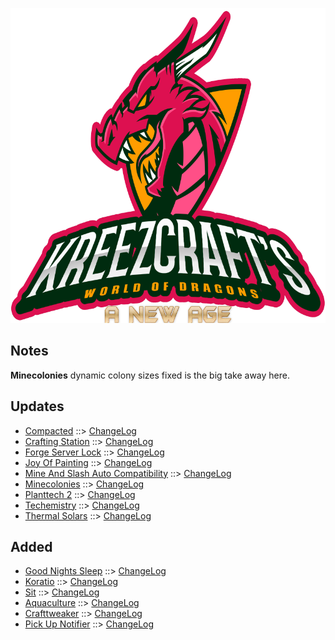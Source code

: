 ![WORLD OF DRAGONS - A NEW AGE LOGO](https://github.com/kreezxil/kreezcraft.com/blob/master/images/wodna.png)

## Notes

**Minecolonies** dynamic colony sizes fixed is the big take away here.

## Updates
- [Compacted](https://www.curseforge.com/minecraft/mc-mods/compacted) ::> [ChangeLog](https://www.curseforge.com/minecraft/mc-mods/compacted/files/2828020)
- [Crafting Station](https://www.curseforge.com/minecraft/mc-mods/crafting-station) ::> [ChangeLog](https://www.curseforge.com/minecraft/mc-mods/crafting-station/files/2827956)
- [Forge Server Lock](https://www.curseforge.com/minecraft/mc-mods/forge-server-lock) ::> [ChangeLog](https://www.curseforge.com/minecraft/mc-mods/forge-server-lock/files/2828217)
- [Joy Of Painting](https://www.curseforge.com/minecraft/mc-mods/joy-of-painting) ::> [ChangeLog](https://www.curseforge.com/minecraft/mc-mods/joy-of-painting/files/2827713)
- [Mine And Slash Auto Compatibility](https://www.curseforge.com/minecraft/mc-mods/mine-and-slash-auto-compatibility) ::> [ChangeLog](https://www.curseforge.com/minecraft/mc-mods/mine-and-slash-auto-compatibility/files/2828666)
- [Minecolonies](https://www.curseforge.com/minecraft/mc-mods/minecolonies) ::> [ChangeLog](https://www.curseforge.com/minecraft/mc-mods/minecolonies/files/2828695)
- [Planttech 2](https://www.curseforge.com/minecraft/mc-mods/planttech-2) ::> [ChangeLog](https://www.curseforge.com/minecraft/mc-mods/planttech-2/files/2827965)
- [Techemistry](https://www.curseforge.com/minecraft/mc-mods/techemistry) ::> [ChangeLog](https://www.curseforge.com/minecraft/mc-mods/techemistry/files/2828112)
- [Thermal Solars](https://www.curseforge.com/minecraft/mc-mods/thermal-solars) ::> [ChangeLog](https://www.curseforge.com/minecraft/mc-mods/thermal-solars/files/2827738)

## Added
- [Good Nights Sleep](https://www.curseforge.com/minecraft/mc-mods/good-nights-sleep) ::> [ChangeLog](https://www.curseforge.com/minecraft/mc-mods/good-nights-sleep/files/2823329)
- [Koratio](https://www.curseforge.com/minecraft/mc-mods/koratio) ::> [ChangeLog](https://www.curseforge.com/minecraft/mc-mods/koratio/files/2805096)
- [Sit](https://www.curseforge.com/minecraft/mc-mods/sit) ::> [ChangeLog](https://www.curseforge.com/minecraft/mc-mods/sit/files/2798923)
- [Aquaculture](https://www.curseforge.com/minecraft/mc-mods/aquaculture) ::> [ChangeLog](https://www.curseforge.com/minecraft/mc-mods/aquaculture/files/2816825)
- [Crafttweaker](https://www.curseforge.com/minecraft/mc-mods/crafttweaker) ::> [ChangeLog](https://www.curseforge.com/minecraft/mc-mods/crafttweaker/files/2828106)
- [Pick Up Notifier](https://www.curseforge.com/minecraft/mc-mods/pick-up-notifier) ::> [ChangeLog](https://www.curseforge.com/minecraft/mc-mods/pick-up-notifier/files/2828504)
